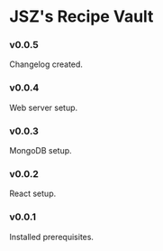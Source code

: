# JSZ's Recipe Vault

### v0.0.5
Changelog created.

### v0.0.4
Web server setup.

### v0.0.3
MongoDB setup.

### v0.0.2
React setup.

### v0.0.1
Installed prerequisites.